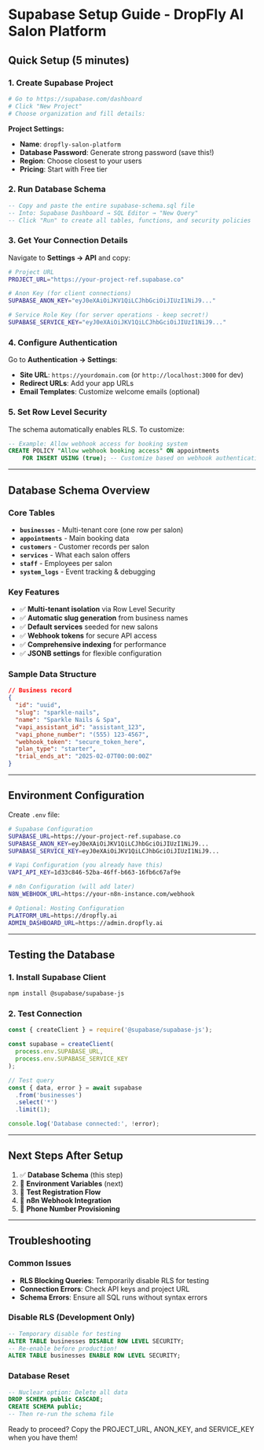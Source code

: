 # Supabase Setup Guide - DropFly AI Salon Platform

## Quick Setup (5 minutes)

### 1. Create Supabase Project
```bash
# Go to https://supabase.com/dashboard
# Click "New Project"
# Choose organization and fill details:
```

**Project Settings:**
- **Name**: `dropfly-salon-platform`  
- **Database Password**: Generate strong password (save this!)
- **Region**: Choose closest to your users
- **Pricing**: Start with Free tier

### 2. Run Database Schema
```sql
-- Copy and paste the entire supabase-schema.sql file
-- Into: Supabase Dashboard → SQL Editor → "New Query"
-- Click "Run" to create all tables, functions, and security policies
```

### 3. Get Your Connection Details
Navigate to **Settings → API** and copy:

```bash
# Project URL
PROJECT_URL="https://your-project-ref.supabase.co"

# Anon Key (for client connections)
SUPABASE_ANON_KEY="eyJ0eXAiOiJKV1QiLCJhbGciOiJIUzI1NiJ9..."

# Service Role Key (for server operations - keep secret!)
SUPABASE_SERVICE_KEY="eyJ0eXAiOiJKV1QiLCJhbGciOiJIUzI1NiJ9..."
```

### 4. Configure Authentication
Go to **Authentication → Settings**:

- **Site URL**: `https://yourdomain.com` (or `http://localhost:3000` for dev)
- **Redirect URLs**: Add your app URLs
- **Email Templates**: Customize welcome emails (optional)

### 5. Set Row Level Security
The schema automatically enables RLS. To customize:

```sql
-- Example: Allow webhook access for booking system
CREATE POLICY "Allow webhook booking access" ON appointments
    FOR INSERT USING (true); -- Customize based on webhook authentication
```

---

## Database Schema Overview

### Core Tables
- **`businesses`** - Multi-tenant core (one row per salon)
- **`appointments`** - Main booking data
- **`customers`** - Customer records per salon
- **`services`** - What each salon offers
- **`staff`** - Employees per salon
- **`system_logs`** - Event tracking & debugging

### Key Features
- ✅ **Multi-tenant isolation** via Row Level Security
- ✅ **Automatic slug generation** from business names
- ✅ **Default services** seeded for new salons
- ✅ **Webhook tokens** for secure API access  
- ✅ **Comprehensive indexing** for performance
- ✅ **JSONB settings** for flexible configuration

### Sample Data Structure
```json
// Business record
{
  "id": "uuid",
  "slug": "sparkle-nails",
  "name": "Sparkle Nails & Spa",
  "vapi_assistant_id": "assistant_123",
  "vapi_phone_number": "(555) 123-4567",
  "webhook_token": "secure_token_here",
  "plan_type": "starter",
  "trial_ends_at": "2025-02-07T00:00:00Z"
}
```

---

## Environment Configuration

Create `.env` file:
```bash
# Supabase Configuration
SUPABASE_URL=https://your-project-ref.supabase.co
SUPABASE_ANON_KEY=eyJ0eXAiOiJKV1QiLCJhbGciOiJIUzI1NiJ9...
SUPABASE_SERVICE_KEY=eyJ0eXAiOiJKV1QiLCJhbGciOiJIUzI1NiJ9...

# Vapi Configuration (you already have this)
VAPI_API_KEY=1d33c846-52ba-46ff-b663-16fb6c67af9e

# n8n Configuration (will add later)
N8N_WEBHOOK_URL=https://your-n8n-instance.com/webhook

# Optional: Hosting Configuration
PLATFORM_URL=https://dropfly.ai
ADMIN_DASHBOARD_URL=https://admin.dropfly.ai
```

---

## Testing the Database

### 1. Install Supabase Client
```bash
npm install @supabase/supabase-js
```

### 2. Test Connection
```javascript
const { createClient } = require('@supabase/supabase-js');

const supabase = createClient(
  process.env.SUPABASE_URL,
  process.env.SUPABASE_SERVICE_KEY
);

// Test query
const { data, error } = await supabase
  .from('businesses')
  .select('*')
  .limit(1);

console.log('Database connected:', !error);
```

---

## Next Steps After Setup

1. ✅ **Database Schema** (this step)
2. 🔄 **Environment Variables** (next)
3. 🔄 **Test Registration Flow** 
4. 🔄 **n8n Webhook Integration**
5. 🔄 **Phone Number Provisioning**

---

## Troubleshooting

### Common Issues
- **RLS Blocking Queries**: Temporarily disable RLS for testing
- **Connection Errors**: Check API keys and project URL
- **Schema Errors**: Ensure all SQL runs without syntax errors

### Disable RLS (Development Only)
```sql
-- Temporary disable for testing
ALTER TABLE businesses DISABLE ROW LEVEL SECURITY;
-- Re-enable before production!
ALTER TABLE businesses ENABLE ROW LEVEL SECURITY;
```

### Database Reset
```sql
-- Nuclear option: Delete all data
DROP SCHEMA public CASCADE;
CREATE SCHEMA public;
-- Then re-run the schema file
```

Ready to proceed? Copy the PROJECT_URL, ANON_KEY, and SERVICE_KEY when you have them!